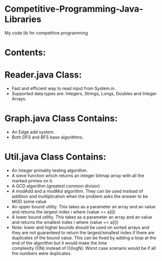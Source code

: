 # Competitive-Programming-Java-Libraries
My code lib for competitive programming

  #   Contents:

  # Reader.java Class:
  - Fast and efficient way to read input from System.in.
  - Supported data types are: Integers, Strings, Longs, Doubles and Integer Arrays.
  
  # Graph.java Class Contains:
  - An Edge add system.
  - Both DFS and BFS base algorithms.
  
  # Util.java Class Contains:
  - An integer primality testing algorithm.
  - A sieve function which returns an integer bitmap array with all the marked primes on it.
  - A GCD algorithm (greatest common divisor)
  - A modAdd and a modMul algorithm. They can be used instead of addition and multiplication when the problem asks the answer to be MOD some value
  - An upper bound utility. This takes as a parameter an array and an value and returns the largest index i where (value >= a[i])
  - A lower bound utility. This takes as a parameter an array and an value and returns the smallest index i where (value =< a[i])
  - Note: lower and higher bounds should be used on sorted arrays and they are not guaranteed to return the largest/smallest index if 
    there are duplicates of the bound value. This can be fixed by adding a loop at the end of the algorithm but it would make the time     
    complexity O(N) instead of O(logN). Worst case scenario would be if all the numbers were duplicates.
  
  
  
